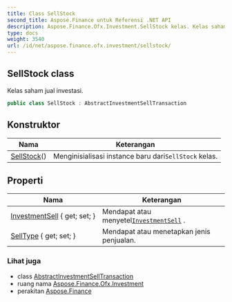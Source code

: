 ```yaml
---
title: Class SellStock
second_title: Aspose.Finance untuk Referensi .NET API
description: Aspose.Finance.Ofx.Investment.SellStock kelas. Kelas saham jual investasi.
type: docs
weight: 3540
url: /id/net/aspose.finance.ofx.investment/sellstock/
---
```

## SellStock class

Kelas saham jual investasi.

```csharp
public class SellStock : AbstractInvestmentSellTransaction
```

## Konstruktor

| Nama | Keterangan |
| --- | --- |
| [SellStock](sellstock/)() | Menginisialisasi instance baru dari`SellStock` kelas. |

## Properti

| Nama | Keterangan |
| --- | --- |
| [InvestmentSell](../../aspose.finance.ofx.investment/abstractinvestmentselltransaction/investmentsell/) { get; set; } | Mendapat atau menyetel[`InvestmentSell`](../abstractinvestmentselltransaction/investmentsell/) . |
| [SellType](../../aspose.finance.ofx.investment/sellstock/selltype/) { get; set; } | Mendapat atau menetapkan jenis penjualan. |

### Lihat juga

* class [AbstractInvestmentSellTransaction](../abstractinvestmentselltransaction/)
* ruang nama [Aspose.Finance.Ofx.Investment](../../aspose.finance.ofx.investment/)
* perakitan [Aspose.Finance](../../)


